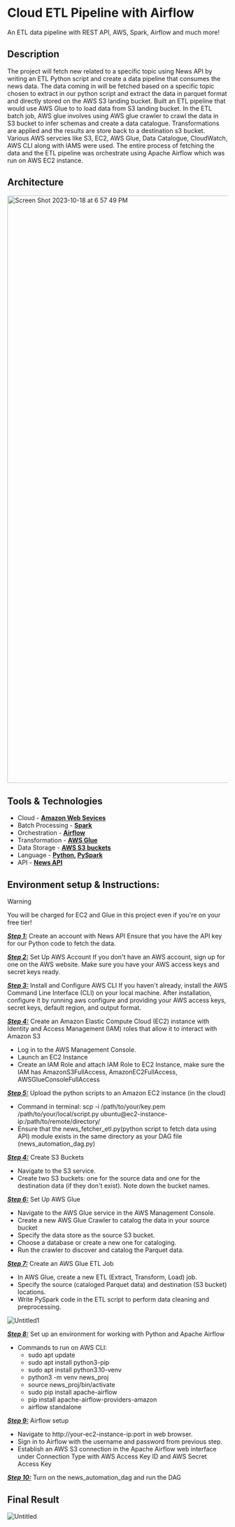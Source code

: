 # Cloud ETL Pipeline with Airflow
 An ETL data pipeline with REST API, AWS, Spark, Airflow and much more!

## Description

The project will fetch new related to a specific topic using News API by writing an ETL Python script and create a data pipeline that consumes the news data. 
The data coming in will be fetched based on a specific topic chosen to extract in our python script and extract the data in parquet format and directly stored on the AWS S3 landing bucket.
Built an ETL pipeline that would use AWS Glue to to load data from S3 landing bucket. In the ETL batch job, 
AWS glue involves using AWS glue crawler to crawl the data in S3 bucket to infer schemas and create a data catalogue. Transformations are applied and the results are store back to a destination s3 bucket.
Various AWS servcies like S3, EC2, AWS Glue, Data Catalogue, CloudWatch, AWS CLI along with IAMS were used. The entire process of fetching the data and the ETL pipeline was orchestrate using Apache Airflow which was run on AWS EC2 instance.

## Architecture
<img width="1343" alt="Screen Shot 2023-10-18 at 6 57 49 PM" src="https://github.com/sneha-roseline/CloudDataPipeline-Airflow/assets/146040464/21a4ccc3-9910-4022-9cf2-0e9aa64ee89c">

## Tools & Technologies

* Cloud - **[Amazon Web Sevices](https://aws.amazon.com/)**
* Batch Processing - **[Spark](https://spark.apache.org/)**
* Orchestration - **[Airflow](https://airflow.apache.org/)**
* Transformation - **[AWS Glue](https://aws.amazon.com/glue/)**
* Data Storage - **[AWS S3 buckets](https://aws.amazon.com/s3/)**
* Language - **[Python](https://www.python.org/), [PySpark](https://spark.apache.org/docs/latest/api/python/index.html)**
* API - **[News API](https://newsapi.org/)**

## Environment setup & Instructions:

>[!WARNING]
>You will be charged for EC2 and Glue in this project even if you're on your free tier!


***<ins>Step 1:<ins>*** Create an account with News API
Ensure that you have the API key for our Python code to fetch the data.

***<ins>Step 2:<ins>*** Set Up AWS Account
If you don't have an AWS account, sign up for one on the AWS website. Make sure you have your AWS access keys and secret keys ready.

***<ins>Step 3:<ins>*** Install and Configure AWS CLI
If you haven't already, install the AWS Command Line Interface (CLI) on your local machine. After installation, configure it by running aws configure and providing your AWS access keys, secret keys, default region, and output format.

***<ins>Step 4:<ins>*** Create an Amazon Elastic Compute Cloud (EC2) instance with Identity and Access Management (IAM) roles that allow it to interact with Amazon S3
- Log in to the AWS Management Console.
- Launch an EC2 Instance
- Create an IAM Role and attach IAM Role to EC2 Instance, make sure the IAM has AmazonS3FullAccess, AmazonEC2FullAccess, AWSGlueConsoleFullAccess

***<ins>Step 5:<ins>*** Upload the python scripts to an Amazon EC2 instance (in the cloud) 
- Command in terminal: scp -i /path/to/your/key.pem /path/to/your/local/script.py ubuntu@ec2-instance-ip:/path/to/remote/directory/
- Ensure that the news_fetcher_etl.py(python script to fetch data using API) module exists in the same directory as your DAG file (news_automation_dag.py)

***<ins>Step 4:<ins>*** Create S3 Buckets
- Navigate to the S3 service.
- Create two S3 buckets: one for the source data and one for the destination data (if they don't exist). Note down the bucket names.

***<ins>Step 6:<ins>*** Set Up AWS Glue
- Navigate to the AWS Glue service in the AWS Management Console.
- Create a new AWS Glue Crawler to catalog the data in your source bucket
- Specify the data store as the source S3 bucket.
- Choose a database or create a new one for cataloging.
- Run the crawler to discover and catalog the Parquet data.

***<ins>Step 7:<ins>*** Create an AWS Glue ETL Job
- In AWS Glue, create a new ETL (Extract, Transform, Load) job.
- Specify the source (cataloged Parquet data) and destination (S3 bucket) locations.
- Write PySpark code in the ETL script to perform data cleaning and preprocessing.

![Untitled1](https://github.com/sneha-roseline/CloudDataPipeline-Airflow/assets/146040464/302c56fb-c51e-4cbc-a93b-4c57f5d36380)

***<ins>Step 8:<ins>*** Set up an environment for working with Python and Apache Airflow
- Commands to run on AWS CLI:
  - sudo apt update
  - sudo apt install python3-pip
  - sudo apt install python3.10-venv
  - python3 -m venv news_proj
  - source news_proj/bin/activate 
  - sudo pip install apache-airflow
  - pip install apache-airflow-providers-amazon
  - airflow standalone

***<ins>Step 9:<ins>*** Airflow setup
- Navigate to http://your-ec2-instance-ip:port in web browser.
- Sign in to Airflow with the username and password from previous step.
- Establish an AWS S3 connection in the Apache Airflow web interface under Connection Type with AWS Access Key ID and AWS Secret Access Key 

***<ins>Step 10:<ins>*** Turn on the news_automation_dag and run the DAG

## Final Result

![Untitled](https://github.com/sneha-roseline/CloudDataPipeline-Airflow/assets/146040464/9950668c-fe76-4907-94a1-a3a46d19e595)












